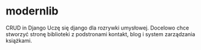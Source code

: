 # modernlib
CRUD in Django
Uczę się django dla rozrywki umysłowej. 
Docelowo chce stworzyć stronę biblioteki z podstronami kontakt, blog i system zarządzania książkami.
